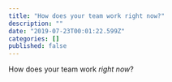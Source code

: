 ```yaml
---
title: "How does your team work right now?"
description: ""
date: "2019-07-23T00:01:22.599Z"
categories: []
published: false
---
```


  

  

How does your team work _right now_?
